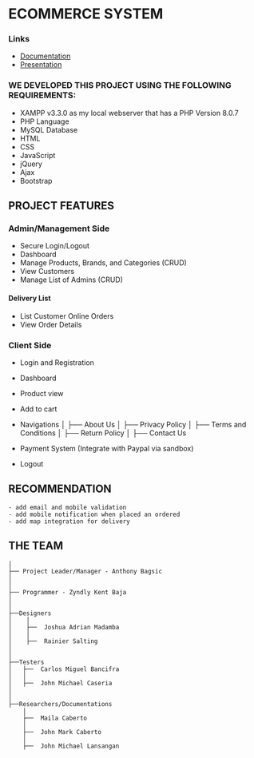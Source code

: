 # ECOMMERCE SYSTEM

### Links

- [Documentation](#)
- [Presentation](#)

[comment]: # "Insert details about the system"

### WE DEVELOPED THIS PROJECT USING THE FOLLOWING REQUIREMENTS:

- XAMPP v3.3.0 as my local webserver that has a PHP Version 8.0.7
- PHP Language
- MySQL Database
- HTML
- CSS
- JavaScript
- jQuery
- Ajax
- Bootstrap

## PROJECT FEATURES

### Admin/Management Side

- Secure Login/Logout
- Dashboard
- Manage Products, Brands, and Categories (CRUD)
- View Customers
- Manage List of Admins (CRUD)

#### Delivery List

- List Customer Online Orders
- View Order Details

### Client Side

- Login and Registration
- Dashboard
- Product view
- Add to cart
- Navigations
  │
  ├── About Us
  │
  ├── Privacy Policy
  │
  ├── Terms and Conditions
  │
  ├── Return Policy
  │
  ├── Contact Us

- Payment System (Integrate with Paypal via sandbox)
- Logout

## RECOMMENDATION

    - add email and mobile validation
    - add mobile notification when placed an ordered
    - add map integration for delivery

## THE TEAM

    │
    ├── Project Leader/Manager - Anthony Bagsic
    │
    │
    ├── Programmer - Zyndly Kent Baja
    │
    │
    ├──Designers
    │    │
    │    ├──  Joshua Adrian Madamba
    │    │
    │    ├──  Rainier Salting
    │
    │
    ├──Testers
    │   ├──  Carlos Miguel Bancifra
    │   │
    │   ├──  John Michael Caseria
    │
    │
    ├──Researchers/Documentations
        │
        ├──  Maila Caberto
        │
        ├──  John Mark Caberto
        │
        ├──  John Michael Lansangan
